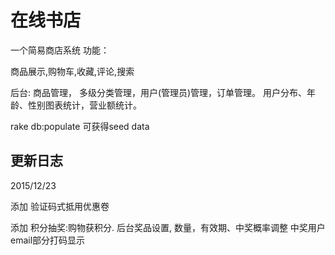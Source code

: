 在线书店
==============
一个简易商店系统
功能：

商品展示,购物车,收藏,评论,搜索

后台: 商品管理， 多级分类管理，用户(管理员)管理，订单管理。
用户分布、年龄、性别图表统计，营业额统计。


rake db:populate 可获得seed data



更新日志
---------------------
2015/12/23

添加 验证码式抵用优惠卷

添加 积分抽奖:购物获积分.
后台奖品设置, 数量，有效期、中奖概率调整 
中奖用户email部分打码显示



